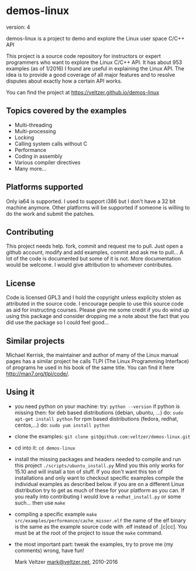 demos-linux
===========

version: 4

demos-linux is a project to demo and explore the Linux user space C/C++ API

This project is a source code repository for instructors or expert programmers
who want to explore the Linux C/C++ API.
It has about 953 examples (as of 1/2016) I found are useful in explaining the Linux API.
The idea is to provide a good coverage of all major features and to resolve disputes
about exactly how a certain API works.

You can find the project at https://veltzer.github.io/demos-linux

Topics covered by the examples
------------------------------
* Multi-threading
* Multi-processing
* Locking
* Calling system calls without C
* Performance
* Coding in assembly
* Various compiler directives
* Many more...

Platforms supported
-------------------
Only ia64 is supported. I used to support i386 but I don't have a 32 bit
machine anymore. 
Other platforms will be supported if someone is willing to do the work and submit
the patches.

Contributing
------------
This project needs help. fork, commit and request me to pull.
Just open a github account, modify and add examples, commit and ask me to pull...
A lot of the code is documented but some of it is not. More documentation would be welcome.
I would give attribution to whomever contributes.

License
-------
Code is licensed GPL3 and I hold the copyright unless explicity stolen as attributed in the source code.
I encourage people to use this source code as aid for instructing courses.
Please give me some credit if you do wind up using this package and consider dropping
me a note about the fact that you did use the package so I could feel good...

Similar projects
----------------
Michael Kerrisk, the maintainer and author of many of the Linux manual pages has a similar project he calls
TLPI (The Linux Programming Interface) of programs he used in his book of the same title. You can find
it here http://man7.org/tlpi/code/.

Using it
--------
* you need python on your machine:
	try:
		`python --version`
	if python is missing then:
		for deb based distributions (debian, ubuntu, ...) do:
			`sudo apt-get install python`
		for rpm based distributions (fedora, redhat, centos,...) do:
			`sudo yum install python`
* clone the examples: `git clone git@github.com:veltzer/demos-linux.git`
* cd into it: `cd demos-linux`
* install the missing packages and headers needed to compile and run this project `./scripts/ubuntu_install.py`
	Mind you this only works for 15.10 and will install a ton of stuff.
	If you don't want this ton of installations and only want to checkout specific examples
	compile the individual examples as described below.
	if you are on a different Linux distribution try to get as much of these for your platform
	as you can. If you really into contributing I would love a `redhat_install.py` or some such...
	then use `make`
* compiling a specific example
		`make src/examples/performance/cache_misser.elf`
	the name of the elf binary is the same as the example source code with .elf instead of
	.[c|cc].
	You must be at the root of the project to issue the `make` command.
* the most important part: tweak the examples, try to prove me (my comments) wrong, have fun!


	Mark Veltzer <mark@veltzer.net>, 2010-2016
